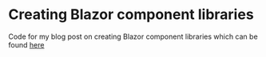 # Creating Blazor component libraries

Code for my blog post on creating Blazor component libraries which can be found [here](https://codedaze.io/creating-blazor-component-libraries)
